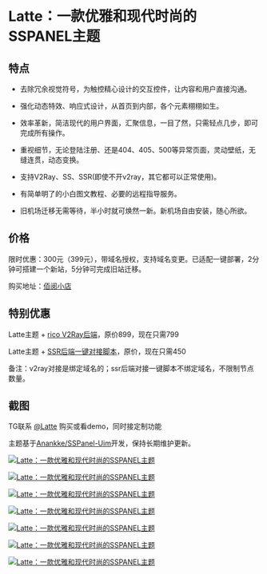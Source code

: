 # Latte：一款优雅和现代时尚的SSPANEL主题

## 特点

- 去除冗余视觉符号，为触控精心设计的交互控件，让内容和用户直接沟通。
- 强化动态特效、响应式设计，从首页到内部，各个元素栩栩如生。

- 效率革新，简洁现代的用户界面，汇聚信息，一目了然，只需轻点几步，即可完成所有操作。
- 重视细节，无论登陆注册、还是404、405、500等异常页面，灵动壁纸，无缝连贯，动态变换。
- 支持V2Ray、SS、SSR(即使不开v2ray，其它都可以正常使用)。
- 有简单明了的小白图文教程、必要的远程指导服务。
- 旧机场迁移无需等待，半小时就可焕然一新。新机场自由安装，随心所欲。

## 价格

限时优惠：300元（399元），带域名授权，支持域名变更。已适配一键部署，2分钟可搭建一个新站，5分钟可完成旧站迁移。

购买地址：[佰阅小店](https://mall.baiyue.one)

## 特别优惠

Latte主题 + [rico V2Ray后端](https://github.com/rico93/pay-v2ray-sspanel-v3-mod_Uim-plugin/tree/master)，原价899，现在只需799

Latte主题 + [SSR后端一键对接脚本](https://mall.baiyue.one/product/4.html)，原价，现在只需450

备注：v2ray对接是绑定域名的；ssr后端对接一键脚本不绑定域名，不限制节点数量。

## 截图

TG联系 [@Latte](https://t.me/Latte_Coffe) 购买或看demo，同时接定制功能

主题基于[Anankke/SSPanel-Uim](https://github.com/Anankke)开发，保持长期维护更新。

[
![Latte：一款优雅和现代时尚的SSPANEL主题](https://baiyue.one/wp-content/uploads/2019/10/2019100708410296.png)](https://baiyue.one/wp-content/uploads/2019/10/2019100708410296.png)

[![Latte：一款优雅和现代时尚的SSPANEL主题](https://baiyue.one/wp-content/uploads/2019/10/20191007084105100.png)](https://baiyue.one/wp-content/uploads/2019/10/20191007084105100.png)

[![Latte：一款优雅和现代时尚的SSPANEL主题](https://baiyue.one/wp-content/uploads/2019/10/2019100708410946.png)](https://baiyue.one/wp-content/uploads/2019/10/2019100708410946.png)

[![Latte：一款优雅和现代时尚的SSPANEL主题](https://baiyue.one/wp-content/uploads/2019/10/2019100708410783.png)](https://baiyue.one/wp-content/uploads/2019/10/2019100708410783.png)

[![Latte：一款优雅和现代时尚的SSPANEL主题](https://baiyue.one/wp-content/uploads/2019/10/2019100708411160.png)](https://baiyue.one/wp-content/uploads/2019/10/2019100708411160.png)

[![Latte：一款优雅和现代时尚的SSPANEL主题](https://baiyue.one/wp-content/uploads/2019/10/2019100708410175.png)](https://baiyue.one/wp-content/uploads/2019/10/2019100708410175.png)

[![Latte：一款优雅和现代时尚的SSPANEL主题](https://baiyue.one/wp-content/uploads/2019/10/2019100708405941.png)](https://baiyue.one/wp-content/uploads/2019/10/2019100708405941.png)

